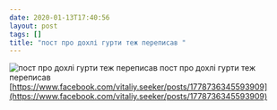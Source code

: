 ```yaml
---
date: 2020-01-13T17:40:56
layout: post
tags: []
title: "пост про дохлі гурти теж переписав "
---
```

![пост про дохлі гурти теж переписав ](https://scontent.fiev12-1.fna.fbcdn.net/v/t1.0-1/p200x200/124153501_2085566638244210_801348022723704990_n.jpg?_nc_cat=105&amp;ccb=2&amp;_nc_sid=bbed71&amp;_nc_ohc=NHDq51RYeWAAX9AF3Y1&amp;_nc_ht=scontent.fiev12-1.fna&amp;tp=6&amp;oh=a36befb5aa066f4192e488b3dddfa84b&amp;oe=5FD9A7D5)
пост про дохлі гурти теж переписав [https://www.facebook.com/vitaliy.seeker/posts/1778736345593909](https://www.facebook.com/vitaliy.seeker/posts/1778736345593909)
